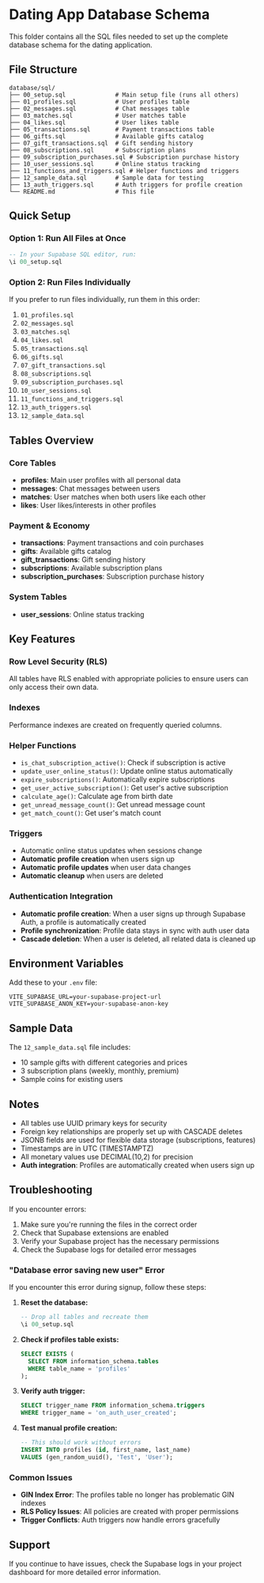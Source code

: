 # Dating App Database Schema

This folder contains all the SQL files needed to set up the complete database schema for the dating application.

## File Structure

```
database/sql/
├── 00_setup.sql              # Main setup file (runs all others)
├── 01_profiles.sql           # User profiles table
├── 02_messages.sql           # Chat messages table
├── 03_matches.sql            # User matches table
├── 04_likes.sql              # User likes table
├── 05_transactions.sql       # Payment transactions table
├── 06_gifts.sql              # Available gifts catalog
├── 07_gift_transactions.sql  # Gift sending history
├── 08_subscriptions.sql      # Subscription plans
├── 09_subscription_purchases.sql # Subscription purchase history
├── 10_user_sessions.sql      # Online status tracking
├── 11_functions_and_triggers.sql # Helper functions and triggers
├── 12_sample_data.sql        # Sample data for testing
├── 13_auth_triggers.sql      # Auth triggers for profile creation
└── README.md                 # This file
```

## Quick Setup

### Option 1: Run All Files at Once
```sql
-- In your Supabase SQL editor, run:
\i 00_setup.sql
```

### Option 2: Run Files Individually
If you prefer to run files individually, run them in this order:

1. `01_profiles.sql`
2. `02_messages.sql`
3. `03_matches.sql`
4. `04_likes.sql`
5. `05_transactions.sql`
6. `06_gifts.sql`
7. `07_gift_transactions.sql`
8. `08_subscriptions.sql`
9. `09_subscription_purchases.sql`
10. `10_user_sessions.sql`
11. `11_functions_and_triggers.sql`
12. `13_auth_triggers.sql`
13. `12_sample_data.sql`

## Tables Overview

### Core Tables
- **profiles**: Main user profiles with all personal data
- **messages**: Chat messages between users
- **matches**: User matches when both users like each other
- **likes**: User likes/interests in other profiles

### Payment & Economy
- **transactions**: Payment transactions and coin purchases
- **gifts**: Available gifts catalog
- **gift_transactions**: Gift sending history
- **subscriptions**: Available subscription plans
- **subscription_purchases**: Subscription purchase history

### System Tables
- **user_sessions**: Online status tracking

## Key Features

### Row Level Security (RLS)
All tables have RLS enabled with appropriate policies to ensure users can only access their own data.

### Indexes
Performance indexes are created on frequently queried columns.

### Helper Functions
- `is_chat_subscription_active()`: Check if subscription is active
- `update_user_online_status()`: Update online status automatically
- `expire_subscriptions()`: Automatically expire subscriptions
- `get_user_active_subscription()`: Get user's active subscription
- `calculate_age()`: Calculate age from birth date
- `get_unread_message_count()`: Get unread message count
- `get_match_count()`: Get user's match count

### Triggers
- Automatic online status updates when sessions change
- **Automatic profile creation** when users sign up
- **Automatic profile updates** when user data changes
- **Automatic cleanup** when users are deleted

### Authentication Integration
- **Automatic profile creation**: When a user signs up through Supabase Auth, a profile is automatically created
- **Profile synchronization**: Profile data stays in sync with auth user data
- **Cascade deletion**: When a user is deleted, all related data is cleaned up

## Environment Variables

Add these to your `.env` file:
```env
VITE_SUPABASE_URL=your-supabase-project-url
VITE_SUPABASE_ANON_KEY=your-supabase-anon-key
```

## Sample Data

The `12_sample_data.sql` file includes:
- 10 sample gifts with different categories and prices
- 3 subscription plans (weekly, monthly, premium)
- Sample coins for existing users

## Notes

- All tables use UUID primary keys for security
- Foreign key relationships are properly set up with CASCADE deletes
- JSONB fields are used for flexible data storage (subscriptions, features)
- Timestamps are in UTC (TIMESTAMPTZ)
- All monetary values use DECIMAL(10,2) for precision
- **Auth integration**: Profiles are automatically created when users sign up

## Troubleshooting

If you encounter errors:
1. Make sure you're running the files in the correct order
2. Check that Supabase extensions are enabled
3. Verify your Supabase project has the necessary permissions
4. Check the Supabase logs for detailed error messages

### "Database error saving new user" Error

If you encounter this error during signup, follow these steps:

1. **Reset the database:**
   ```sql
   -- Drop all tables and recreate them
   \i 00_setup.sql
   ```

2. **Check if profiles table exists:**
   ```sql
   SELECT EXISTS (
     SELECT FROM information_schema.tables 
     WHERE table_name = 'profiles'
   );
   ```

3. **Verify auth trigger:**
   ```sql
   SELECT trigger_name FROM information_schema.triggers 
   WHERE trigger_name = 'on_auth_user_created';
   ```

4. **Test manual profile creation:**
   ```sql
   -- This should work without errors
   INSERT INTO profiles (id, first_name, last_name) 
   VALUES (gen_random_uuid(), 'Test', 'User');
   ```

### Common Issues

- **GIN Index Error**: The profiles table no longer has problematic GIN indexes
- **RLS Policy Issues**: All policies are created with proper permissions
- **Trigger Conflicts**: Auth triggers now handle errors gracefully

## Support

If you continue to have issues, check the Supabase logs in your project dashboard for more detailed error information. 